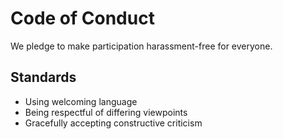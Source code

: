 # Code of Conduct

We pledge to make participation harassment-free for everyone.

## Standards
- Using welcoming language
- Being respectful of differing viewpoints
- Gracefully accepting constructive criticism

